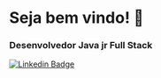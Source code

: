 # **Seja bem vindo**! 👋

### Desenvolvedor Java jr Full Stack

[![Linkedin Badge](https://img.shields.io/badge/-LinkedIn-blue?style=flat-square&logo=Linkedin&logoColor=white&link=https://www.linkedin.com/in/mauricio-rodrigues-brito-de-deus-b457b1152//)](https://www.linkedin.com/in/mauricio-rodrigues-brito-de-deus-b457b1152/)



<!--
**MauricioRodriguesBD/MauricioRodriguesBD** is a ✨ _special_ ✨ repository because its `README.md` (this file) appears on your GitHub profile.

Here are some ideas to get you started:

- 🔭 I’m currently working on ...
- 🌱 I’m currently learning ...
- 👯 I’m looking to collaborate on ...
- 🤔 I’m looking for help with ...
- 💬 Ask me about ...
- 📫 How to reach me: ...
- 😄 Pronouns: ...
- ⚡ Fun fact: ...
-->
